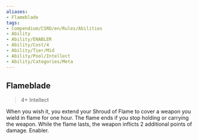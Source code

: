 ```yaml
---
aliases:
- Flameblade
tags:
- Compendium/CSRD/en/Rules/Abilities
- Ability
- Ability/ENABLER
- Ability/Cost/4
- Ability/Tier/Mid
- Ability/Pool/Intellect
- Ability/Categories/Meta
---
```


  
## Flameblade  
>4+  Intellect  
  
When you wish it, you extend your Shroud of Flame to cover a weapon you wield in flame for one hour. The flame ends if you stop holding or carrying the weapon. While the flame lasts, the weapon inflicts 2 additional points of damage. Enabler.